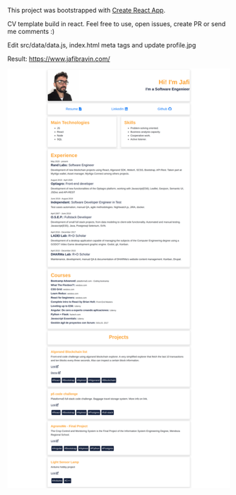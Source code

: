 This project was bootstrapped with [Create React App](https://github.com/facebook/create-react-app).

CV template build in react. Feel free to use, open issues, create PR or send me comments :)

Edit src/data/data.js, index.html meta tags and update profile.jpg

Result: https://www.jafibravin.com/

![Web screenshot](web.png)
